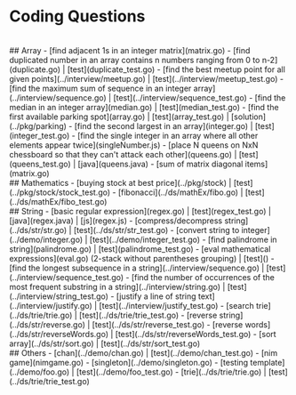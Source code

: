 # Coding Questions

<br />
## Array
- [find adjacent 1s in an integer matrix](matrix.go)
- [find duplicated number in an array contains n numbers ranging from 0 to n-2](duplicate.go) | [test](duplicate_test.go)
- [find the best meetup point for all given points](../interview/meetup.go) | [test](../interview/meetup_test.go)
- [find the maximum sum of sequence in an integer array](../interview/sequence.go) | [test](../interview/sequence_test.go)
- [find the median in an integer array](median.go) | [test](median_test.go)
- [find the first available parking spot](array.go) | [test](array_test.go) | [solution](../pkg/parking)
- [find the second largest in an array](integer.go) | [test](integer_test.go)
- [find the single integer in an array where all other elements appear twice](singleNumber.js)
- [place N queens on NxN chessboard so that they can't attack each other](queens.go) | [test](queens_test.go) | [java](queens.java)
- [sum of matrix diagonal items](matrix.go)


<br />
## Mathematics
- [buying stock at best price](../pkg/stock) | [test](../pkg/stock/stock_test.go)
- [fibonacci](../ds/mathEx/fibo.go) | [test](../ds/mathEx/fibo_test.go)


<br />
## String
- [basic regular expression](regex.go) | [test](regex_test.go) | [java](regex.java) | [js](regex.js)
- [compress/decompress string](../ds/str/str.go) | [test](../ds/str/str_test.go)
- [convert string to integer](../demo/integer.go) | [test](../demo/integer_test.go)
- [find palindrome in string](palindrome.go) | [test](palindrome_test.go)
- [eval mathematical expressions](eval.go) (2-stack without parentheses grouping) | [test]()
- [find the longest subsequence in a string](../interview/sequence.go) | [test](../interview/sequence_test.go)
- [find the number of occurrences of the most frequent substring in a string](../interview/string.go) | [test](../interview/string_test.go)
- [justify a line of string text](../interview/justify.go) | [test](../interview/justify_test.go)
- [search trie](../ds/trie/trie.go) | [test](../ds/trie/trie_test.go)
- [reverse string](../ds/str/reverse.go) | [test](../ds/str/reverse_test.go)
- [reverse words](../ds/str/reverseWords.go) | [test](../ds/str/reverseWords_test.go)
- [sort array](../ds/str/sort.go) | [test](../ds/str/sort_test.go)


<br />
## Others
- [chan](../demo/chan.go) | [test](../demo/chan_test.go)
- [nim game](nimgame.go)
- [singleton](../demo/singleton.go)
- [testing template](../demo/foo.go) | [test](../demo/foo_test.go)
- [trie](../ds/trie/trie.go) | [test](../ds/trie/trie_test.go)
